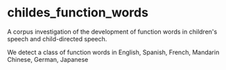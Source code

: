 # childes_function_words

A corpus investigation of the development of function words in children's speech and child-directed speech.

We detect a class of function words in English, Spanish, French, Mandarin Chinese, German, Japanese
